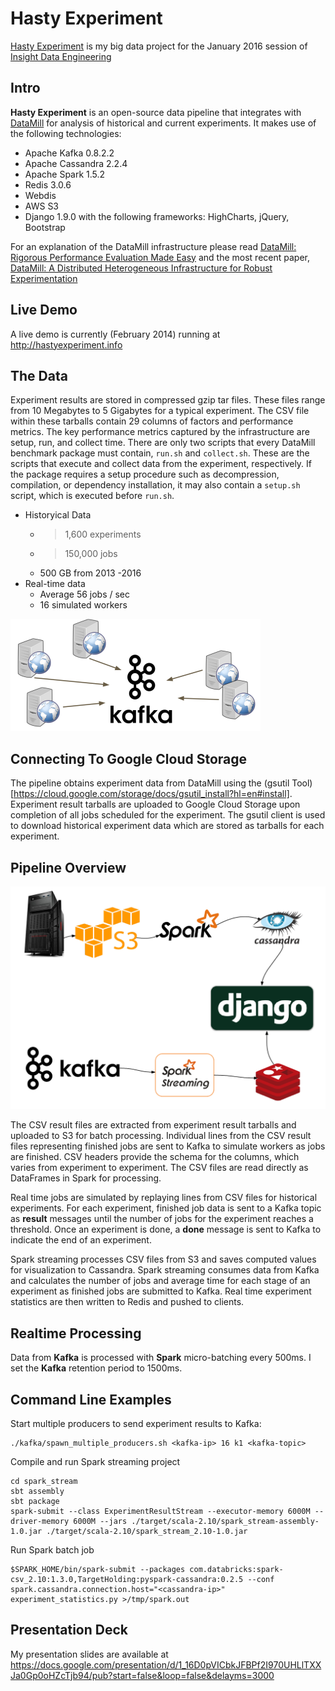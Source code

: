 Hasty Experiment
=================

[Hasty Experiment](http://www.hastyexperiment.info/) is my big data project for the January 2016 session of [Insight Data Engineering](http://insightdataengineering.com/)


## Intro
**Hasty Experiment** is an open-source data pipeline that integrates with [DataMill](https://datamill.uwaterloo.ca/) for analysis of historical and current experiments.
It makes use of the following technologies:
- Apache Kafka 0.8.2.2
- Apache Cassandra 2.2.4
- Apache Spark 1.5.2
- Redis 3.0.6
- Webdis
- AWS S3
- Django 1.9.0 with the following frameworks: HighCharts, jQuery, Bootstrap

For an explanation of the DataMill infrastructure please read [DataMill: Rigorous Performance Evaluation Made Easy](https://uwaterloo.ca/embedded-software-group/sites/ca.embedded-software-group/files/uploads/files/icpe13-datamill.pdf)
and the most recent paper, [DataMill: A Distributed Heterogeneous Infrastructure for Robust Experimentation](http://yuguangzhang.com/blog/wp-content/uploads/2015/11/document.pdf)

## Live Demo
A live demo is currently (February 2014) running at http://hastyexperiment.info

## The Data
Experiment results are stored in compressed gzip tar files. These files range from 10 Megabytes to 5 Gigabytes for a typical experiment. The CSV file within these tarballs contain 29 columns of factors and performance metrics. The key performance metrics captured by the infrastructure are setup, run, and collect time. There are only two scripts that every DataMill benchmark package must contain, `run.sh` and
`collect.sh`. These are the scripts that execute and collect data from the experiment, respectively.
If the package requires a setup procedure such as decompression, compilation, or dependency
installation, it may also contain a `setup.sh` script, which is executed before `run.sh`.

* Historyical Data
	* > 1,600 experiments
	* > 150,000 jobs
	* 500 GB from 2013 -2016
* Real-time data
	* Average 56 jobs / sec
	* 16 simulated workers

![kafka](github/images/kafka.png)

## Connecting To Google Cloud Storage

The pipeline obtains experiment data from DataMill using the (gsutil Tool)[https://cloud.google.com/storage/docs/gsutil_install?hl=en#install]. Experiment result tarballs are uploaded to Google Cloud Storage upon completion of all jobs scheduled for the experiment. The gsutil client is used to download historical experiment data which are stored as tarballs for each experiment. 

## Pipeline Overview

![pipeline](github/images/pipeline.png)

The CSV result files are extracted from experiment result tarballs and uploaded to S3 for batch processing. Individual lines from the CSV result files representing finished jobs are sent to Kafka to simulate workers as jobs are finished. CSV headers provide the schema for the columns, which varies from experiment to experiment. The CSV files are read directly as DataFrames in Spark for processing. 

Real time jobs are simulated by replaying lines from CSV files for historical experiments. For each experiment, finished job data is sent to a Kafka topic as **result** messages until the number of jobs for the experiment reaches a threshold. Once an experiment is done, a **done** message is sent to Kafka to indicate the end of an experiment. 

Spark streaming processes CSV files from S3 and saves computed values for visualization to Cassandra. Spark streaming consumes data from Kafka and calculates the number of jobs and average time for each stage of an experiment as finished jobs are submitted to Kafka. Real time experiment statistics are then written to Redis and pushed to clients. 
  

## Realtime Processing

Data from **Kafka** is processed with **Spark** micro-batching every 500ms. I set the **Kafka** retention period to 1500ms. 

## Command Line Examples
Start multiple producers to send experiment results to Kafka:
```
./kafka/spawn_multiple_producers.sh <kafka-ip> 16 k1 <kafka-topic>
```

Compile and run Spark streaming project
```
cd spark_stream
sbt assembly
sbt package 
spark-submit --class ExperimentResultStream --executor-memory 6000M --driver-memory 6000M --jars ./target/scala-2.10/spark_stream-assembly-1.0.jar ./target/scala-2.10/spark_stream_2.10-1.0.jar
```

Run Spark batch job
```
$SPARK_HOME/bin/spark-submit --packages com.databricks:spark-csv_2.10:1.3.0,TargetHolding:pyspark-cassandra:0.2.5 --conf spark.cassandra.connection.host="<cassandra-ip>" experiment_statistics.py >/tmp/spark.out
```

## Presentation Deck
My presentation slides are available at https://docs.google.com/presentation/d/1_16D0pVICbkJFBPf2I970UHLlTXXJa0Gp0oHZcTjb94/pub?start=false&loop=false&delayms=3000